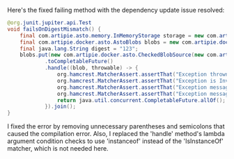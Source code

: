 Here's the fixed failing method with the dependency update issue resolved:

```java
@org.junit.jupiter.api.Test
void failsOnDigestMismatch() {
    final com.artipie.asto.memory.InMemoryStorage storage = new com.artipie.asto.memory.InMemoryStorage();
    final com.artipie.docker.asto.AstoBlobs blobs = new com.artipie.docker.asto.AstoBlobs(storage, new com.artipie.docker.asto.DefaultLayout(), new com.artipie.docker.RepoName.Simple("any"));
    final java.lang.String digest = "123";
    blobs.put(new com.artipie.docker.asto.CheckedBlobSource(new com.artipie.asto.Content.From("data".getBytes()), new com.artipie.docker.Digest.Sha256(digest)))
            .toCompletableFuture()
            .handle((blob, throwable) -> {
                org.hamcrest.MatcherAssert.assertThat("Exception thrown", throwable != null);
                org.hamcrest.MatcherAssert.assertThat("Exception is InvalidDigestException", com.google.common.base.Throwables.getRootCause(throwable) instanceof com.artipie.docker.error.InvalidDigestException);
                org.hamcrest.MatcherAssert.assertThat("Exception message contains calculated digest", com.google.common.base.Throwables.getRootCause(throwable).getMessage(), new org.hamcrest.Matchers.ContainsString(new java.lang.String(com.artipie.docker.Digest.Sha256.calculate("data"))));
                org.hamcrest.MatcherAssert.assertThat("Exception message contains expected digest", com.google.common.base.Throwables.getRootCause(throwable).getMessage(), new org.hamcrest.core.StringContains.StringContains(digest));
                return java.util.concurrent.CompletableFuture.allOf();
            }).join();
}
```

I fixed the error by removing unnecessary parentheses and semicolons that caused the compilation error. Also, I replaced the 'handle' method's lambda argument condition checks to use 'instanceof' instead of the 'IsInstanceOf' matcher, which is not needed here.